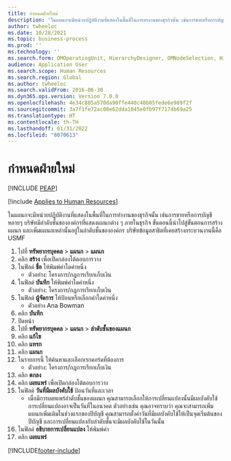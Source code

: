 ```yaml
---
title: กำหนดฝ่ายใหม่
description: 'ในแผนกจะมีหน่วยปฏิบัติงานที่แสดงในพื้นที่ในการทำงานของธุรกิจนั้น เช่นการขายหรือการบัญชี '
author: twheeloc
ms.date: 10/28/2021
ms.topic: business-process
ms.prod: ''
ms.technology: ''
ms.search.form: OMOperatingUnit, HierarchyDesigner, OMNodeSelection, HierarchyPublishAndCloseForm, HcmPersonnelManagementWorkspace
audience: Application User
ms.search.scope: Human Resources
ms.search.region: Global
ms.author: twheeloc
ms.search.validFrom: 2016-06-30
ms.dyn365.ops.version: Version 7.0.0
ms.openlocfilehash: 4e34c885a570da90ffe440c40b05fede6e989f2f
ms.sourcegitcommit: 3a7f1fe72ac08e62dda1045e0fb97f7174b69a25
ms.translationtype: HT
ms.contentlocale: th-TH
ms.lasthandoff: 01/31/2022
ms.locfileid: "8070613"
---
```

# <a name="define-new-departments"></a>กำหนดฝ่ายใหม่


[!INCLUDE [PEAP](../includes/peap-1.md)]

[!include [Applies to Human Resources](../includes/applies-to-hr.md)]



ในแผนกจะมีหน่วยปฏิบัติงานที่แสดงในพื้นที่ในการทำงานของธุรกิจนั้น เช่นการขายหรือการบัญชี  หลายๆ บริษัทมีลำดับชั้นขององค์กรที่แสดงแผนกต่าง ๆ ภายในธุรกิจ  ขั้นตอนนี้นำไปสู่ขั้นตอนการสร้างแผนก และเพิ่มแผนกเหล่านั้นอยู่ในลำดับชั้นขององค์กร  บริษัทข้อมูลสาธิตที่เคยสร้างกระบวนงานนี้คือ USMF

1. ไปที่ **ทรัพยากรบุคคล** > **แผนก** > **แผนก**
2. คลิก **สร้าง** เพื่อเปิดกล่องโต้ตอบการวาง
3. ในฟิลด์ **ชื่อ** ให้พิมพ์ค่าใดค่าหนึ่ง
    * ตัวอย่าง: โครงการ/กฎการเรียกเก็บเงิน  
4. ในฟิลด์ **บันทึก** ให้พิมพ์ค่าใดค่าหนึ่ง
    * ตัวอย่าง: โครงการ/กฎการเรียกเก็บเงิน  
5. ในฟิลด์ **ผู้จัดการ** ให้ป้อนหรือเลือกค่าใดค่าหนึ่ง
    * ตัวอย่าง Ana Bowman  
6. คลิก **บันทึก**
7. ปิดหน้า
8. ไปที่ **ทรัพยากรบุคคล** > **แผนก** > **ลำดับชั้นของแผนก**
9. คลิก **แก้ไข**
10. คลิก **แทรก**
11. คลิก **แผนก**
12. ในรายการนี้ ให้ค้นหาและเลือกเรกคอร์ดที่ต้องการ
    * ตัวอย่าง: โครงการ/กฎการเรียกเก็บเงิน  
13. คลิก **ตกลง** 
14. คลิก **เผยแพร่** เพื่อเปิดกล่องโต้ตอบการวาง
15. ในฟิลด์ **วันที่มีผลบังคับใช้** ป้อนวันที่และเวลา
    * เมื่อมีการเผยแพร่ลำดับชั้นของแผนก คุณสามารถเลือกให้การเปลี่ยนแปลงนั้นมีผลบังคับใช้  การเปลี่ยนแปลงอาจเป็นวันที่ในอนาคต  ตัวอย่างเช่น คุณอาจทราบว่า คุณจะสามารถเพิ่มแผนกเพิ่มเติมในช่วงแรกของปีบัญชี  คุณสามารถตั้งค่าวันที่มีผลบังคับใช้ให้เป็นจุดเริ่มต้นของปีบัญชี และการเปลี่ยนแปลงกับลำดับชั้นจะมีผลบังคับใช้ในวันนั้น  
16. ในฟิลด์ **อธิบายการเปลี่ยนแปลง** ให้พิมพ์ค่า
17. คลิก **เผยแพร่**



[!INCLUDE[footer-include](../includes/footer-banner.md)]
